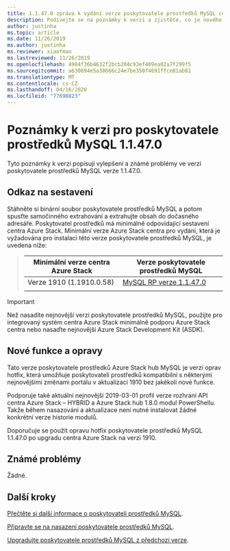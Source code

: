 ```yaml
---
title: 1.1.47.0 zpráva k vydání verze poskytovatele prostředků MySQL centra pro Azure Stack
description: Podívejte se na poznámky k verzi a zjistěte, co je nového ve 1.1.47.0 aktualizace poskytovatele prostředků MySQL centra pro Azure Stack.
author: justinha
ms.topic: article
ms.date: 11/26/2019
ms.author: justinha
ms.reviewer: xiaofmao
ms.lastreviewed: 11/26/2019
ms.openlocfilehash: 4984f36b4632f2bcb204c93ef409ea82a7f299f5
ms.sourcegitcommit: a630894e5a38666c24e7be350f4691ffce81ab81
ms.translationtype: MT
ms.contentlocale: cs-CZ
ms.lasthandoff: 04/16/2020
ms.locfileid: "77698823"
---
```

# <a name="mysql-resource-provider-11470-release-notes"></a>Poznámky k verzi pro poskytovatele prostředků MySQL 1.1.47.0

Tyto poznámky k verzi popisují vylepšení a známé problémy ve verzi poskytovatele prostředků MySQL verze 1.1.47.0.

## <a name="build-reference"></a>Odkaz na sestavení
Stáhněte si binární soubor poskytovatele prostředků MySQL a potom spusťte samočinného extrahování a extrahujte obsah do dočasného adresáře. Poskytovatel prostředků má minimálně odpovídající sestavení centra Azure Stack. Minimální verze Azure Stack centra pro vydání, která je vyžadována pro instalaci této verze poskytovatele prostředků MySQL, je uvedena níže:

> |Minimální verze centra Azure Stack|Verze poskytovatele prostředků MySQL|
> |-----|-----|
> |Verze 1910 (1.1910.0.58)|[MySQL RP verze 1.1.47.0](https://aka.ms/azurestackmysqlrp11470)|  
> |     |     |

> [!IMPORTANT]
> Než nasadíte nejnovější verzi poskytovatele prostředků MySQL, použijte pro integrovaný systém centra Azure Stack minimálně podporu Azure Stack centra nebo nasaďte nejnovější Azure Stack Development Kit (ASDK).

## <a name="new-features-and-fixes"></a>Nové funkce a opravy

Tato verze poskytovatele prostředků Azure Stack hub MySQL je verzí oprav hotfix, která umožňuje poskytovateli prostředků kompatibilní s některými nejnovějšími změnami portálu v aktualizaci 1910 bez jakékoli nové funkce.

Podporuje také aktuální nejnovější 2019-03-01 profil verze rozhraní API centra Azure Stack – HYBRID a Azure Stack hub 1.8.0 modul PowerShellu. Takže během nasazování a aktualizace není nutné instalovat žádné konkrétní verze historie modulů.

Doporučuje se použít opravu hotfix poskytovatele prostředků MySQL 1.1.47.0 po upgradu centra Azure Stack na verzi 1910.

## <a name="known-issues"></a>Známé problémy

Žádné.

## <a name="next-steps"></a>Další kroky
[Přečtěte si další informace o poskytovateli prostředků MySQL](azure-stack-mysql-resource-provider.md).

[Připravte se na nasazení poskytovatele prostředků MySQL](azure-stack-mysql-resource-provider-deploy.md#prerequisites).

[Upgradujte poskytovatele prostředků MySQL z předchozí verze](azure-stack-mysql-resource-provider-update.md). 
